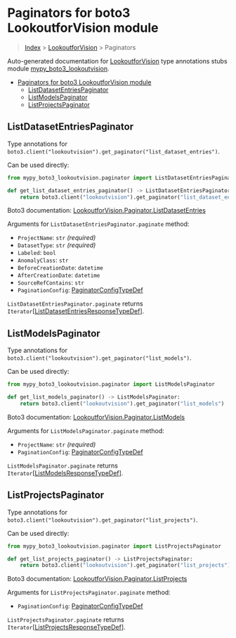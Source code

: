 # Paginators for boto3 LookoutforVision module

> [Index](..) > [LookoutforVision](.) > Paginators

Auto-generated documentation for
[LookoutforVision](https://boto3.amazonaws.com/v1/documentation/api/1.17.72/reference/services/lookoutvision.html#LookoutforVision)
type annotations stubs module
[mypy_boto3_lookoutvision](https://pypi.org/project/mypy-boto3-lookoutvision/).

- [Paginators for boto3 LookoutforVision module](#paginators-for-boto3-lookoutforvision-module)
  - [ListDatasetEntriesPaginator](#listdatasetentriespaginator)
  - [ListModelsPaginator](#listmodelspaginator)
  - [ListProjectsPaginator](#listprojectspaginator)

## ListDatasetEntriesPaginator

Type annotations for
`boto3.client("lookoutvision").get_paginator("list_dataset_entries")`.

Can be used directly:

```python
from mypy_boto3_lookoutvision.paginator import ListDatasetEntriesPaginator

def get_list_dataset_entries_paginator() -> ListDatasetEntriesPaginator:
    return boto3.client("lookoutvision").get_paginator("list_dataset_entries")
```

Boto3 documentation:
[LookoutforVision.Paginator.ListDatasetEntries](https://boto3.amazonaws.com/v1/documentation/api/1.17.72/reference/services/lookoutvision.html#LookoutforVision.Paginator.ListDatasetEntries)

Arguments for `ListDatasetEntriesPaginator.paginate` method:

- `ProjectName`: `str` *(required)*
- `DatasetType`: `str` *(required)*
- `Labeled`: `bool`
- `AnomalyClass`: `str`
- `BeforeCreationDate`: `datetime`
- `AfterCreationDate`: `datetime`
- `SourceRefContains`: `str`
- `PaginationConfig`:
  [PaginatorConfigTypeDef](./type_defs.md#paginatorconfigtypedef)

`ListDatasetEntriesPaginator.paginate` returns
`Iterator`\[[ListDatasetEntriesResponseTypeDef](./type_defs.md#listdatasetentriesresponsetypedef)\].

## ListModelsPaginator

Type annotations for
`boto3.client("lookoutvision").get_paginator("list_models")`.

Can be used directly:

```python
from mypy_boto3_lookoutvision.paginator import ListModelsPaginator

def get_list_models_paginator() -> ListModelsPaginator:
    return boto3.client("lookoutvision").get_paginator("list_models")
```

Boto3 documentation:
[LookoutforVision.Paginator.ListModels](https://boto3.amazonaws.com/v1/documentation/api/1.17.72/reference/services/lookoutvision.html#LookoutforVision.Paginator.ListModels)

Arguments for `ListModelsPaginator.paginate` method:

- `ProjectName`: `str` *(required)*
- `PaginationConfig`:
  [PaginatorConfigTypeDef](./type_defs.md#paginatorconfigtypedef)

`ListModelsPaginator.paginate` returns
`Iterator`\[[ListModelsResponseTypeDef](./type_defs.md#listmodelsresponsetypedef)\].

## ListProjectsPaginator

Type annotations for
`boto3.client("lookoutvision").get_paginator("list_projects")`.

Can be used directly:

```python
from mypy_boto3_lookoutvision.paginator import ListProjectsPaginator

def get_list_projects_paginator() -> ListProjectsPaginator:
    return boto3.client("lookoutvision").get_paginator("list_projects")
```

Boto3 documentation:
[LookoutforVision.Paginator.ListProjects](https://boto3.amazonaws.com/v1/documentation/api/1.17.72/reference/services/lookoutvision.html#LookoutforVision.Paginator.ListProjects)

Arguments for `ListProjectsPaginator.paginate` method:

- `PaginationConfig`:
  [PaginatorConfigTypeDef](./type_defs.md#paginatorconfigtypedef)

`ListProjectsPaginator.paginate` returns
`Iterator`\[[ListProjectsResponseTypeDef](./type_defs.md#listprojectsresponsetypedef)\].

